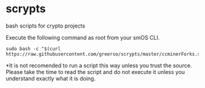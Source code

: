 # scrypts
bash scripts for crypto projects

Execute the following command as root from your smOS CLI.

```
sudo bash -c "$(curl https://raw.githubusercontent.com/greerso/scrypts/master/ccminerForks.sh)"
```

*It is not recomended to run a script this way unless you trust the source.  Please take the time to read the script and do not execute it unless you understand exactly what it is doing.
